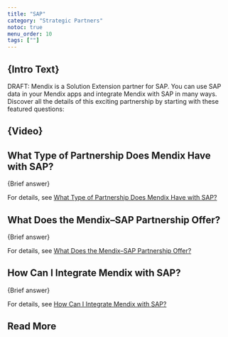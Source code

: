 ```yaml
---
title: "SAP"
category: "Strategic Partners"
notoc: true
menu_order: 10
tags: [""]
---
```


## {Intro Text}

DRAFT: Mendix is a Solution Extension partner for SAP. You can use SAP data in your Mendix apps and integrate Mendix with SAP in many ways. Discover all the details of this exciting partnership by starting with these featured questions:

## {Video}

## What Type of Partnership Does Mendix Have with SAP?

{Brief answer}

For details, see [What Type of Partnership Does Mendix Have with SAP?](sap-overview#sap-partnership-type)

## What Does the Mendix–SAP Partnership Offer?

{Brief answer}

For details, see [What Does the Mendix–SAP Partnership Offer?](sap-overview#sap-partnership-offer)

## How Can I Integrate Mendix with SAP?

{Brief answer}

For details, see [How Can I Integrate Mendix with SAP?](sap-integration#integrate-with-sap)

## Read More



